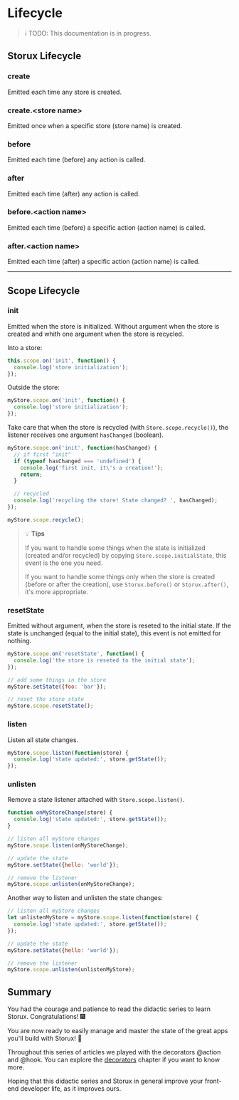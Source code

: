# Lifecycle

> ℹ️ TODO: This documentation is in progress.

## Storux Lifecycle

### create

Emitted each time any store is created.

### create.\<store name>

Emitted once when a specific store (store name) is created.

### before

Emitted each time (before) any action is called.

### after

Emitted each time (after) any action is called.

### before.\<action name>

Emitted each time (before) a specific action (action name) is called.

### after.\<action name>

Emitted each time (after) a specific action (action name) is called.

---

## Scope Lifecycle

### init

Emitted when the store is initialized.
Without argument when the store is created and whith one argument when the store is recycled.

Into a store:

```js
this.scope.on('init', function() {
  console.log('store initialization');
});
```

Outside the store:

```js
myStore.scope.on('init', function() {
  console.log('store initialization');
});
```

Take care that when the store is recycled (with `Store.scope.recycle()`),
the listener receives one argument `hasChanged` (boolean).

```js
myStore.scope.on('init', function(hasChanged) {
  // if first "init"
  if (typeof hasChanged === 'undefined') {
    console.log('first init, it\'s a creation!');
    return;
  }

  // recycled
  console.log('recycling the store! State changed? ', hasChanged);
});

myStore.scope.recycle();
```

> 💡 __Tips__
>
> If you want to handle some things when the state is initialized (created and/or recycled) by copying `Store.scope.initialState`,
> this event is the one you need.
>
> If you want to handle some things only when the store is created (before or after the creation),
> use `Storux.before()` or `Storux.after()`, it's more appropriate.

### resetState

Emitted without argument, when the store is reseted to the initial state.
If the state is unchanged (equal to the initial state), this event is not emitted for nothing.

```js
myStore.scope.on('resetState', function() {
  console.log('the store is reseted to the initial state');
});

// add some things in the store
myStore.setState({foo: 'bar'});

// reset the store state
myStore.scope.resetState();
```

### listen

Listen all state changes.

```js
myStore.scope.listen(function(store) {
  console.log('state updated:', store.getState());
});
```

### unlisten

Remove a state listener attached with `Store.scope.listen()`.

```js
function onMyStoreChange(store) {
  console.log('state updated:', store.getState());
}

// listen all myStore changes
myStore.scope.listen(onMyStoreChange);

// update the state
myStore.setState({hello: 'world'});

// remove the listener
myStore.scope.unlisten(onMyStoreChange);
```

Another way to listen and unlisten the state changes:

```js
// listen all myStore changes
let unlistenMyStore = myStore.scope.listen(function(store) {
  console.log('state updated:', store.getState());
});

// update the state
myStore.setState({hello: 'world'});

// remove the listener
myStore.scope.unlisten(unlistenMyStore);
```

## Summary

You had the courage and patience to read the didactic series to learn Storux.
Congratulations! 🎆

You are now ready to easily manage and master the state of the great apps you'll build with Storux! 💪

Throughout this series of articles we played with the decorators @action and @hook. You can explore the [decorators](decorators.md) chapter if you want to know more.

Hoping that this didactic series and Storux in general improve your front-end developer life, as it improves ours.
